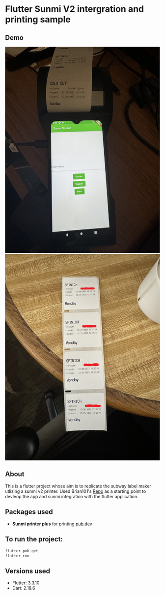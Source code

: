 # Flutter Sunmi V2 intergration and printing sample


## Demo
![Receipt](https://github.com/dpatel4603/subway_label_printing/blob/main/assets/label_1.jpg)
![Receipt](https://github.com/dpatel4603/subway_label_printing/blob/main/assets/label_2.jpg)


## About

This is a flutter project whose aim is to replicate the subway label maker utlizing a sunmi v2 printer. Used Brian101's [Repo](https://github.com/Brian1011/sunmi_flutter_printer) as a starting point to devleop the app and sunmi integration with the flutter application. 

## Packages used
- **Sunmi printer plus** for printing [pub.dev](https://pub.dev/packages/sunmi_printer_plus)

## To run the project:
```
flutter pub get
flutter run
```

## Versions used
- Flutter: 3.3.10
- Dart: 2.18.6
